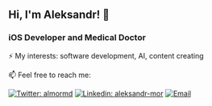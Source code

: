 ## Hi, I'm Aleksandr! 👋

### iOS Developer and Medical Doctor

⚡ My interests: software development, AI, content creating
 
📫  Feel free to reach me:

[![Twitter: almormd](https://img.shields.io/twitter/follow/morozov_dev?style=social)](https://twitter.com/almormd)
[![Linkedin: aleksandr-mor](https://img.shields.io/badge/-aleksandrmor-blue?style=flat-square&logo=Linkedin&logoColor=white&link=https://www.linkedin.com/in/aleksandr-mor/)](https://www.linkedin.com/in/aleksandr-mor/)
[![Email](https://img.shields.io/badge/Email-%40dr.morozov.dev@gmail.com%20-blue)](mailto:dr.morozov.dev@gmail.com?)
